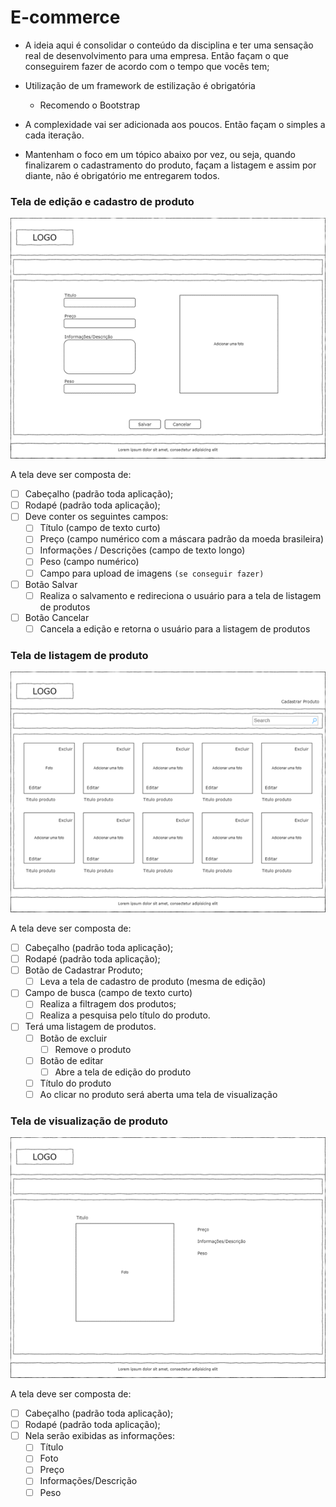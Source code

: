# E-commerce

- A ideia aqui é consolidar o conteúdo da disciplina e ter uma sensação real de desenvolvimento para uma empresa. Então façam o que conseguirem fazer de acordo com o tempo que vocês tem;

- Utilização de um framework de estilização é obrigatória

	- Recomendo o Bootstrap

- A complexidade vai ser adicionada aos poucos. Então façam o simples a cada iteração.

- Mantenham o foco em um tópico abaixo por vez, ou seja, quando finalizarem o cadastramento do produto, façam a listagem e assim por diante, não é obrigatório me entregarem todos.

### Tela de edição e cadastro de produto

![](https://raw.githubusercontent.com/forca-letscode/ecommerce-react/assets/tela_de_edicao.png)

A tela deve ser composta de:

- [ ] Cabeçalho (padrão toda aplicação);
- [ ] Rodapé (padrão toda aplicação);
- [ ] Deve conter os seguintes campos:
	- [ ] Título (campo de texto curto)
	- [ ] Preço (campo numérico com a máscara padrão da moeda brasileira)
	- [ ] Informações / Descrições (campo de texto longo)
	- [ ] Peso (campo numérico)
	- [ ] Campo para upload de imagens `(se conseguir fazer)`
- [ ] Botão Salvar
	- [ ] Realiza o salvamento e redireciona o usuário para a tela de listagem de produtos
- [ ] Botão Cancelar
	- [ ] Cancela a edição e retorna o usuário para a listagem de produtos

### Tela de listagem de produto

![](https://raw.githubusercontent.com/forca-letscode/ecommerce-react/assets/lista_de_produtos.png)

A tela deve ser composta de:

 - [ ] Cabeçalho (padrão toda aplicação);
 - [ ] Rodapé (padrão toda aplicação);
 - [ ] Botão de Cadastrar Produto;
	 - [ ] Leva a tela de cadastro de produto (mesma de edição)
- [ ] Campo de busca (campo de texto curto)
	- [ ] Realiza a filtragem dos produtos;
	- [ ] Realiza a pesquisa pelo título do produto.
- [ ]  Terá uma listagem de produtos.
	- [ ] Botão de excluir
		- [ ] Remove o produto
	- [ ] Botão de editar
		- [ ] Abre a tela de edição do produto
	- [ ] Título do produto
	- [ ] Ao clicar no produto será aberta uma tela de visualização

### Tela de visualização de produto

![](https://raw.githubusercontent.com/forca-letscode/ecommerce-react/assets/detalhes_do_produto.png)

A tela deve ser composta de:

 - [ ] Cabeçalho (padrão toda aplicação);
 - [ ] Rodapé (padrão toda aplicação);
 - [ ] Nela serão exibidas as informações:
	 - [ ] Título
	 - [ ] Foto
	 - [ ] Preço
	 - [ ] Informações/Descrição
	 - [ ] Peso
